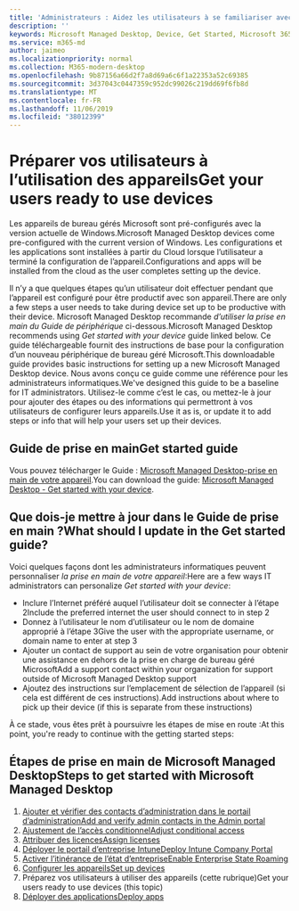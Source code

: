 ```yaml
---
title: 'Administrateurs : Aidez les utilisateurs à se familiariser avec leur appareil de bureau géré Microsoft'
description: ''
keywords: Microsoft Managed Desktop, Device, Get Started, Microsoft 365
ms.service: m365-md
author: jaimeo
ms.localizationpriority: normal
ms.collection: M365-modern-desktop
ms.openlocfilehash: 9b87156a66d2f7a8d69a6c6f1a22353a52c69385
ms.sourcegitcommit: 3d37043c0447359c952dc99026c219dd69f6fb8d
ms.translationtype: MT
ms.contentlocale: fr-FR
ms.lasthandoff: 11/06/2019
ms.locfileid: "38012399"
---
```

# <a name="get-your-users-ready-to-use-devices"></a><span data-ttu-id="898b3-103">Préparer vos utilisateurs à l’utilisation des appareils</span><span class="sxs-lookup"><span data-stu-id="898b3-103">Get your users ready to use devices</span></span>

<span data-ttu-id="898b3-104">Les appareils de bureau gérés Microsoft sont pré-configurés avec la version actuelle de Windows.</span><span class="sxs-lookup"><span data-stu-id="898b3-104">Microsoft Managed Desktop devices come pre-configured with the current version of Windows.</span></span> <span data-ttu-id="898b3-105">Les configurations et les applications sont installées à partir du Cloud lorsque l’utilisateur a terminé la configuration de l’appareil.</span><span class="sxs-lookup"><span data-stu-id="898b3-105">Configurations and apps will be installed from the cloud as the user completes setting up the device.</span></span> 
 
<span data-ttu-id="898b3-106">Il n’y a que quelques étapes qu’un utilisateur doit effectuer pendant que l’appareil est configuré pour être productif avec son appareil.</span><span class="sxs-lookup"><span data-stu-id="898b3-106">There are only a few steps a user needs to take during device set up to be productive with their device.</span></span> <span data-ttu-id="898b3-107">Microsoft Managed Desktop recommande *d’utiliser la prise en main du Guide de périphérique* ci-dessous.</span><span class="sxs-lookup"><span data-stu-id="898b3-107">Microsoft Managed Desktop recommends using *Get started with your device* guide linked below.</span></span> <span data-ttu-id="898b3-108">Ce guide téléchargeable fournit des instructions de base pour la configuration d’un nouveau périphérique de bureau géré Microsoft.</span><span class="sxs-lookup"><span data-stu-id="898b3-108">This downloadable guide provides basic instructions for setting up a new Microsoft Managed Desktop device.</span></span> <span data-ttu-id="898b3-109">Nous avons conçu ce guide comme une référence pour les administrateurs informatiques.</span><span class="sxs-lookup"><span data-stu-id="898b3-109">We've designed this guide to be a baseline for IT administrators.</span></span> <span data-ttu-id="898b3-110">Utilisez-le comme c’est le cas, ou mettez-le à jour pour ajouter des étapes ou des informations qui permettront à vos utilisateurs de configurer leurs appareils.</span><span class="sxs-lookup"><span data-stu-id="898b3-110">Use it as is, or update it to add steps or info that will help your users set up their devices.</span></span> 

## <a name="get-started-guide"></a><span data-ttu-id="898b3-111">Guide de prise en main</span><span class="sxs-lookup"><span data-stu-id="898b3-111">Get started guide</span></span> 
<span data-ttu-id="898b3-112">Vous pouvez télécharger le Guide : [Microsoft Managed Desktop-prise en main de votre appareil](https://www.microsoft.com/download/details.aspx?id=57918).</span><span class="sxs-lookup"><span data-stu-id="898b3-112">You can download the guide: [Microsoft Managed Desktop - Get started with your device](https://www.microsoft.com/download/details.aspx?id=57918).</span></span>

## <a name="what-should-i-update-in-the-get-started-guide"></a><span data-ttu-id="898b3-113">Que dois-je mettre à jour dans le Guide de prise en main ?</span><span class="sxs-lookup"><span data-stu-id="898b3-113">What should I update in the Get started guide?</span></span>

<span data-ttu-id="898b3-114">Voici quelques façons dont les administrateurs informatiques peuvent personnaliser *la prise en main de votre appareil*:</span><span class="sxs-lookup"><span data-stu-id="898b3-114">Here are a few ways IT administrators can personalize *Get started with your device*:</span></span>
- <span data-ttu-id="898b3-115">Inclure l’Internet préféré auquel l’utilisateur doit se connecter à l’étape 2</span><span class="sxs-lookup"><span data-stu-id="898b3-115">Include the preferred internet the user should connect to in step 2</span></span>
- <span data-ttu-id="898b3-116">Donnez à l’utilisateur le nom d’utilisateur ou le nom de domaine approprié à l’étape 3</span><span class="sxs-lookup"><span data-stu-id="898b3-116">Give the user with the appropriate username, or domain name to enter at step 3</span></span>
- <span data-ttu-id="898b3-117">Ajouter un contact de support au sein de votre organisation pour obtenir une assistance en dehors de la prise en charge de bureau géré Microsoft</span><span class="sxs-lookup"><span data-stu-id="898b3-117">Add a support contact within your organization for support outside of Microsoft Managed Desktop support</span></span>
- <span data-ttu-id="898b3-118">Ajoutez des instructions sur l’emplacement de sélection de l’appareil (si cela est différent de ces instructions).</span><span class="sxs-lookup"><span data-stu-id="898b3-118">Add instructions about where to pick up their device (if this is separate from these instructions)</span></span>

<span data-ttu-id="898b3-119">À ce stade, vous êtes prêt à poursuivre les étapes de mise en route :</span><span class="sxs-lookup"><span data-stu-id="898b3-119">At this point, you're ready to continue with the getting started steps:</span></span>


## <a name="steps-to-get-started-with-microsoft-managed-desktop"></a><span data-ttu-id="898b3-120">Étapes de prise en main de Microsoft Managed Desktop</span><span class="sxs-lookup"><span data-stu-id="898b3-120">Steps to get started with Microsoft Managed Desktop</span></span>

1. [<span data-ttu-id="898b3-121">Ajouter et vérifier des contacts d’administration dans le portail d’administration</span><span class="sxs-lookup"><span data-stu-id="898b3-121">Add and verify admin contacts in the Admin portal</span></span>](add-admin-contacts.md)
2. [<span data-ttu-id="898b3-122">Ajustement de l’accès conditionnel</span><span class="sxs-lookup"><span data-stu-id="898b3-122">Adjust conditional access</span></span>](conditional-access.md)
3. [<span data-ttu-id="898b3-123">Attribuer des licences</span><span class="sxs-lookup"><span data-stu-id="898b3-123">Assign licenses</span></span>](assign-licenses.md)
4. [<span data-ttu-id="898b3-124">Déployer le portail d’entreprise Intune</span><span class="sxs-lookup"><span data-stu-id="898b3-124">Deploy Intune Company Portal</span></span>](company-portal.md)
5. [<span data-ttu-id="898b3-125">Activer l’itinérance de l’état d’entreprise</span><span class="sxs-lookup"><span data-stu-id="898b3-125">Enable Enterprise State Roaming</span></span>](enterprise-state-roaming.md)
6. [<span data-ttu-id="898b3-126">Configurer les appareils</span><span class="sxs-lookup"><span data-stu-id="898b3-126">Set up devices</span></span>](set-up-devices.md)
7. <span data-ttu-id="898b3-127">Préparez vos utilisateurs à utiliser des appareils (cette rubrique)</span><span class="sxs-lookup"><span data-stu-id="898b3-127">Get your users ready to use devices (this topic)</span></span>
8. [<span data-ttu-id="898b3-128">Déployer des applications</span><span class="sxs-lookup"><span data-stu-id="898b3-128">Deploy apps</span></span>](deploy-apps.md)